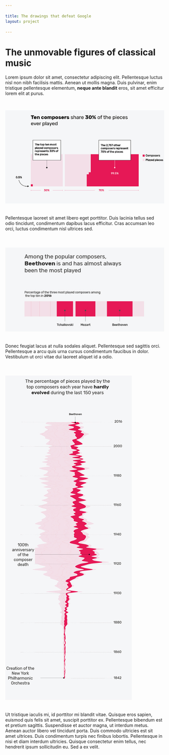 ```yaml
---

title: The drawings that defeat Google
layout: project

---
```


# The unmovable figures of classical music

Lorem ipsum dolor sit amet, consectetur adipiscing elit. Pellentesque luctus nisl non nibh facilisis mattis. Aenean ut mollis magna. Duis pulvinar, enim tristique pellentesque elementum, **neque ante blandit** eros, sit amet efficitur lorem elit at purus.

  
<br/>

![](output-1.jpg)
<br/><br/><br/>
Pellentesque laoreet sit amet libero eget porttitor. Duis lacinia tellus sed odio tincidunt, condimentum dapibus lacus efficitur. Cras accumsan leo orci, luctus condimentum nisl ultrices sed.<br/><br/><br/><br/>
![](output-2.jpg)
<br/><br/><br/>Donec feugiat lacus at nulla sodales aliquet. Pellentesque sed sagittis orci. Pellentesque a arcu quis urna cursus condimentum faucibus in dolor. Vestibulum ut orci vitae dui laoreet aliquet id a odio.<br/><br/><br/><br/>
![](output-3.jpg)
<br/><br/><br/>
Ut tristique iaculis mi, id porttitor mi blandit vitae. Quisque eros sapien, euismod quis felis sit amet, suscipit porttitor ex. Pellentesque bibendum est et pretium sagittis. Suspendisse et auctor magna, ut interdum metus. Aenean auctor libero vel tincidunt porta. Duis commodo ultricies est sit amet ultrices. Duis condimentum turpis nec finibus lobortis. Pellentesque in nisi et diam interdum ultricies. Quisque consectetur enim tellus, nec hendrerit ipsum sollicitudin eu. Sed a ex velit.
